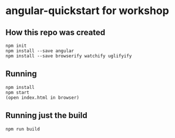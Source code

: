 # angular-quickstart for workshop

## How this repo was created
```
npm init
npm install --save angular
npm install --save browserify watchify uglifyify
```

## Running
```
npm install
npm start
(open index.html in browser)
```

## Running just the build
```
npm run build
```
